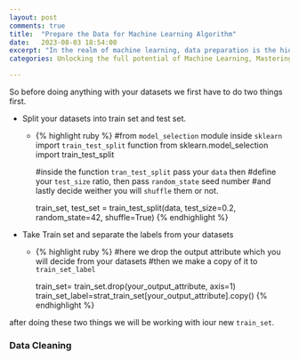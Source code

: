 ```yaml
---
layout: post
comments: true
title:  "Prepare the Data for Machine Learning Algorithm"
date:   2023-08-03 18:54:00
excerpt: "In the realm of machine learning, data preparation is the hidden key that unlocks the true potential of algorithms. Just as a sculptor carefully shapes and refines raw materials to create a masterpiece, data preparation involves transforming and refining raw data into a well-structured, clean, and meaningful format. This crucial step sets the foundation for accurate and effective machine learning models, determining the very essence of success in any data-driven endeavor. In this blog post, we embark on an enlightening journey through the art of preparing data for machine learning algorithms, unraveling the techniques and best practices that empower us to unleash the full power of artificial intelligence."
categories: Unlocking the full potential of Machine Learning, Mastering the Art of Data Preparation,

---
```


So before doing anything with your datasets we first have to do two things first.
- Split your datasets into train set and test set.
    - {% highlight ruby %}
        #from `model_selection` module inside `sklearn` import `train_test_split` function
       from sklearn.model_selection import train_test_split

       #inside the function `tran_test_split` pass your `data` then
       #define your `test_size` ratio, then pass `random_state` seed number
       #and lastly decide weither you will `shuffle` them or not.
        
       train_set, test_set = train_test_split(data, test_size=0.2, random_state=42, shuffle=True)
        {% endhighlight %}

- Take Train set and separate the labels from your datasets
    - {% highlight ruby %}
        #here we drop the output attribute which you will decide from your datasets
        #then we make a copy of it to `train_set_label`

        train_set= train_set.drop(your_output_attribute, axis=1)
        train_set_label=strat_train_set[your_output_attribute].copy()
        {% endhighlight %}

after doing these two things we will be working with iour new `train_set`.

### Data Cleaning